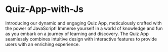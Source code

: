 # Quiz-App-with-Js
Introducing our dynamic and engaging Quiz App, meticulously crafted with the power of JavaScript! Immerse yourself in a world of knowledge and fun as you embark on a journey of learning and discovery. The Quiz App seamlessly combines intuitive design with interactive features to provide users with an enriching experience.
